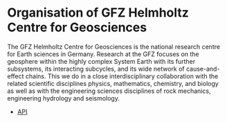 # Organisation of GFZ Helmholtz Centre for Geosciences

The GFZ Helmholtz Centre for Geosciences is the national research centre for Earth sciences in Germany. Research at the GFZ focuses on the geosphere within the highly complex System Earth with its further subsystems, its interacting subcycles, and its wide network of cause-and-effect chains. This we do in a close interdisciplinary collaboration with the related scientific disciplines physics, mathematics, chemistry, and biology as well as with the engineering sciences disciplines of rock mechanics, engineering hydrology and seismology.

- [API](https://kp.gfz-potsdam.de/en/data#c42)
